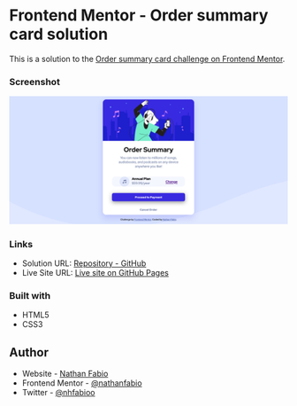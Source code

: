 # Frontend Mentor - Order summary card solution

This is a solution to the [Order summary card challenge on Frontend Mentor](https://www.frontendmentor.io/challenges/order-summary-component-QlPmajDUj).

### Screenshot
<img src="screenshot01.png" alt="screenshot">


### Links

- Solution URL: [Repository - GitHub](https://github.com/nathanfabio/project-order-summary)
- Live Site URL: [Live site on GitHub Pages](https://nathanfabio.github.io/project-order-summary/)

### Built with
- HTML5
- CSS3

## Author

- Website - [Nathan Fabio](https://www.your-site.com)
- Frontend Mentor - [@nathanfabio](https://www.frontendmentor.io/profile/nathanfabio)
- Twitter - [@nhfabioo](https://www.twitter.com/nhfabioo)